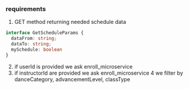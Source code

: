 ### requirements

1. GET method returning needed schedule data

```ts
interface GetScheduleParams {
  dataFrom: string;
  dataTo: string;
  mySchedule: boolean
}
```

2. if userId is provided we ask enroll_microservice
3. if instructorId are provided we ask enroll_microservice
4 we filter by danceCategory, advancementLevel, classType
